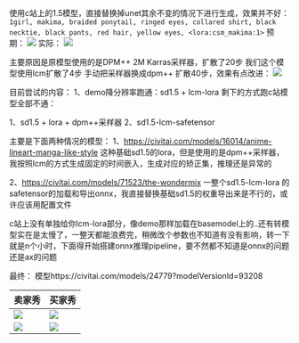 使用c站上的1.5模型，直接替换掉unet其余不变的情况下进行生成，效果并不好：
`1girl, makima, braided ponytail, ringed eyes, collared shirt, black necktie, black pants, red hair, yellow eyes, <lora:csm_makima:1>`
预期：
![](Pasted%20image%2020250620111523.png)
实际：
![](1ee3ea7a-68c3-46c3-aa9b-89c99b8db5b8.png)

主要原因是原模型使用的是DPM++ 2M Karras采样器，扩散了20步
我们这个模型使用lcm扩散了4步
手动把采样器换成dpm++ 扩散40步，效果有点改进：
![](d68f1e57-91ce-4694-b6d6-9dcbfb3058d2.png)




目前尝试的内容：
1、demo降分辨率跑通：sd1.5 + lcm-lora
剩下的方式跑c站模型全部不通：

1、sd1.5 + lora + dpm++采样器
2、sd1.5-lcm-safetensor


主要是下面两种情况的模型：
1、https://civitai.com/models/16014/anime-lineart-manga-like-style  这种基础sd1.5的lora，但是使用的是dpm++采样器，我按照lcm的方式生成固定的时间嵌入，生成对应的矫正集，推理还是异常的

2、https://civitai.com/models/71523/the-wondermix  一整个sd1.5-lcm-lora 的safetensor的加载和导出onnx，我直接替换基础sd1.5的权重导出来是不行的，或许应该用配置文件

c站上没有单独给你lcm-lora部分，像demo那样加载在basemodel上的..还有转模型实在是太慢了，一整天都能浪费完，稍微改个参数也不知道有没有影响，转一下就是n个小时，下面得开始搭建onnx推理pipeline，要不然都不知道是onnx的问题还是ax的问题


最终：
模型https://civitai.com/models/24779?modelVersionId=93208

| 卖家秀                                      | 买家秀                              |
| ---------------------------------------- | -------------------------------- |
| ![](企业微信截图_17507500681348.png)           | ![](txt2img_output_onnx.png)     |
| ![](Pasted%20image%2020250624153444.png) | ![](txt2img_output_onnx%201.png) |


